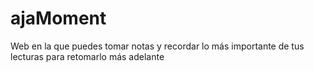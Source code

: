 # ajaMoment
Web en la que puedes tomar notas y recordar lo más importante de tus lecturas para retomarlo más adelante
